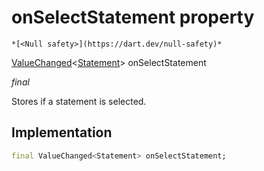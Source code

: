


# onSelectStatement property




    *[<Null safety>](https://dart.dev/null-safety)*


[ValueChanged](https://api.flutter.dev/flutter/foundation/ValueChanged.html)&lt;[Statement](../../models_statement/Statement-class.md)> onSelectStatement
  
_final_



<p>Stores if a statement is selected.</p>



## Implementation

```dart
final ValueChanged<Statement> onSelectStatement;


```







